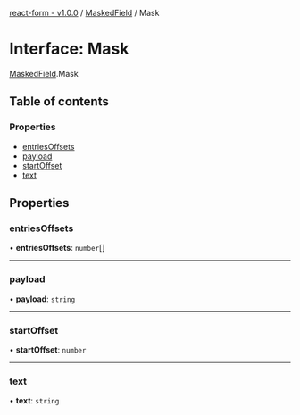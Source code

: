 [react-form - v1.0.0](../README.md) / [MaskedField](../modules/MaskedField.md) / Mask

# Interface: Mask

[MaskedField](../modules/MaskedField.md).Mask

## Table of contents

### Properties

- [entriesOffsets](MaskedField.Mask.md#entriesoffsets)
- [payload](MaskedField.Mask.md#payload)
- [startOffset](MaskedField.Mask.md#startoffset)
- [text](MaskedField.Mask.md#text)

## Properties

### entriesOffsets

• **entriesOffsets**: `number`[]

___

### payload

• **payload**: `string`

___

### startOffset

• **startOffset**: `number`

___

### text

• **text**: `string`

